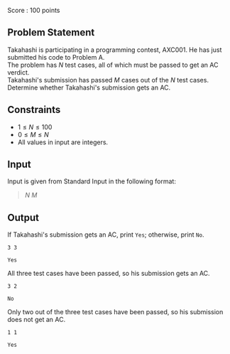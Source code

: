 Score : $100$ points

## Problem Statement

Takahashi is participating in a programming contest, AXC001. He has just submitted his code to Problem A.<br>
The problem has $N$ test cases, all of which must be passed to get an AC verdict.<br>
Takahashi's submission has passed $M$ cases out of the $N$ test cases.<br>
Determine whether Takahashi's submission gets an AC.

## Constraints

- $1 \leq N \leq 100$
- $0 \leq M \leq N$
- All values in input are integers.

## Input

Input is given from Standard Input in the following format:

> $N$ $M$

## Output

If Takahashi's submission gets an AC, print `Yes`; otherwise, print `No`.

```input1
3 3
```

```output1
Yes
```

All three test cases have been passed, so his submission gets an AC.

```input2
3 2
```

```output2
No
```

Only two out of the three test cases have been passed, so his submission does not get an AC.

```input3
1 1
```

```output3
Yes
```